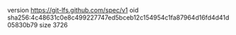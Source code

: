 version https://git-lfs.github.com/spec/v1
oid sha256:4c48631c0e8c499227747ed5bceb12c154954c1fa87964d16fd4d41d05830b79
size 3726
